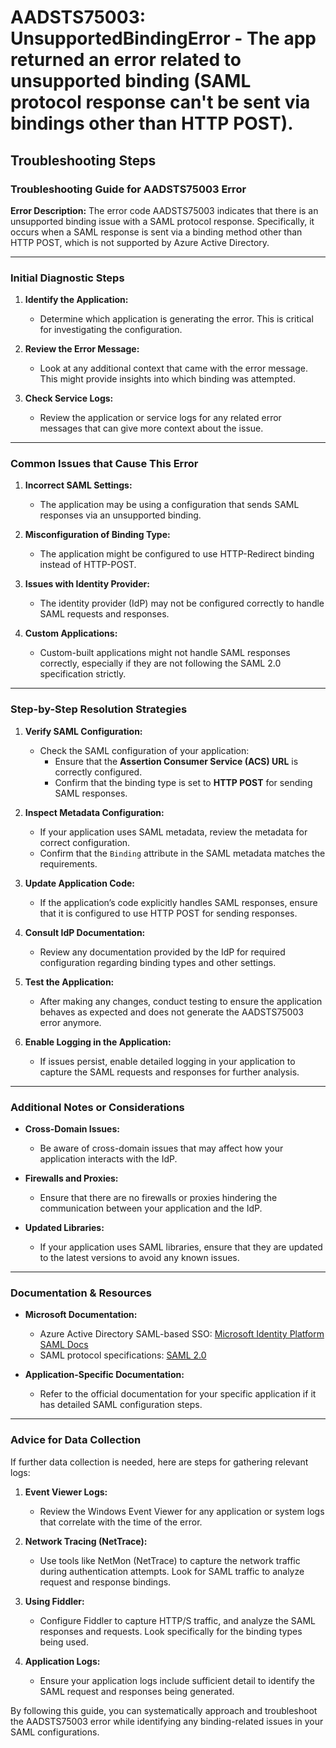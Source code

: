 
# AADSTS75003: UnsupportedBindingError - The app returned an error related to unsupported binding (SAML protocol response can't be sent via bindings other than HTTP POST).


## Troubleshooting Steps
### Troubleshooting Guide for AADSTS75003 Error

**Error Description:**
The error code AADSTS75003 indicates that there is an unsupported binding issue with a SAML protocol response. Specifically, it occurs when a SAML response is sent via a binding method other than HTTP POST, which is not supported by Azure Active Directory.

---

### Initial Diagnostic Steps

1. **Identify the Application:**
   - Determine which application is generating the error. This is critical for investigating the configuration.

2. **Review the Error Message:**
   - Look at any additional context that came with the error message. This might provide insights into which binding was attempted.

3. **Check Service Logs:**
   - Review the application or service logs for any related error messages that can give more context about the issue.

---

### Common Issues that Cause This Error

1. **Incorrect SAML Settings:**
   - The application may be using a configuration that sends SAML responses via an unsupported binding.

2. **Misconfiguration of Binding Type:**
   - The application might be configured to use HTTP-Redirect binding instead of HTTP-POST.

3. **Issues with Identity Provider:**
   - The identity provider (IdP) may not be configured correctly to handle SAML requests and responses.

4. **Custom Applications:**
   - Custom-built applications might not handle SAML responses correctly, especially if they are not following the SAML 2.0 specification strictly.

---

### Step-by-Step Resolution Strategies

1. **Verify SAML Configuration:**
   - Check the SAML configuration of your application:
     - Ensure that the **Assertion Consumer Service (ACS) URL** is correctly configured.
     - Confirm that the binding type is set to **HTTP POST** for sending SAML responses.

2. **Inspect Metadata Configuration:**
   - If your application uses SAML metadata, review the metadata for correct configuration.
   - Confirm that the `Binding` attribute in the SAML metadata matches the requirements.

3. **Update Application Code:**
   - If the application’s code explicitly handles SAML responses, ensure that it is configured to use HTTP POST for sending responses.

4. **Consult IdP Documentation:**
   - Review any documentation provided by the IdP for required configuration regarding binding types and other settings.

5. **Test the Application:**
   - After making any changes, conduct testing to ensure the application behaves as expected and does not generate the AADSTS75003 error anymore.

6. **Enable Logging in the Application:**
   - If issues persist, enable detailed logging in your application to capture the SAML requests and responses for further analysis.

---

### Additional Notes or Considerations

- **Cross-Domain Issues:**
  - Be aware of cross-domain issues that may affect how your application interacts with the IdP.

- **Firewalls and Proxies:**
  - Ensure that there are no firewalls or proxies hindering the communication between your application and the IdP.

- **Updated Libraries:**
  - If your application uses SAML libraries, ensure that they are updated to the latest versions to avoid any known issues.

---

### Documentation & Resources

- **Microsoft Documentation:**
  - Azure Active Directory SAML-based SSO: [Microsoft Identity Platform SAML Docs](https://docs.microsoft.com/en-us/azure/active-directory/develop/v2-saml-protocol)
  - SAML protocol specifications: [SAML 2.0](https://docs.oasis-open.org/security/saml/v2.0/saml-core-2.0-os.pdf)

- **Application-Specific Documentation:**
  - Refer to the official documentation for your specific application if it has detailed SAML configuration steps.

---

### Advice for Data Collection

If further data collection is needed, here are steps for gathering relevant logs:

1. **Event Viewer Logs:**
   - Review the Windows Event Viewer for any application or system logs that correlate with the time of the error.

2. **Network Tracing (NetTrace):**
   - Use tools like NetMon (NetTrace) to capture the network traffic during authentication attempts. Look for SAML traffic to analyze request and response bindings.

3. **Using Fiddler:**
   - Configure Fiddler to capture HTTP/S traffic, and analyze the SAML responses and requests. Look specifically for the binding types being used.

4. **Application Logs:**
   - Ensure your application logs include sufficient detail to identify the SAML request and responses being generated.

By following this guide, you can systematically approach and troubleshoot the AADSTS75003 error while identifying any binding-related issues in your SAML configurations.